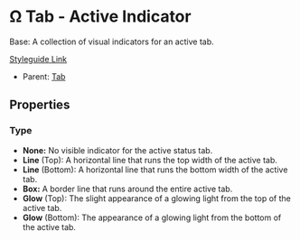 # Ω Tab - Active Indicator

Base: A collection of visual indicators for an active tab.

[Styleguide Link](https://zpl.io/2pg4QON)

* Parent: [Tab](https://github.com/able-app/docs/blob/d689178b930c7095c750671b112985ac09eccd08/controls/%CE%B5%20elements/tab/tab.md)

## Properties

### Type

* **None:** No visible indicator for the active status tab.
* **Line** (Top): A horizontal line that runs the top width of the active tab.
* **Line** (Bottom): A horizontal line that runs the bottom width of the active tab.
* **Box:** A border line that runs around the entire active tab.
* **Glow** (Top): The slight appearance of a glowing light from the top of the active tab.
* **Glow** (Bottom): The appearance of a glowing light from the bottom of the active tab.

